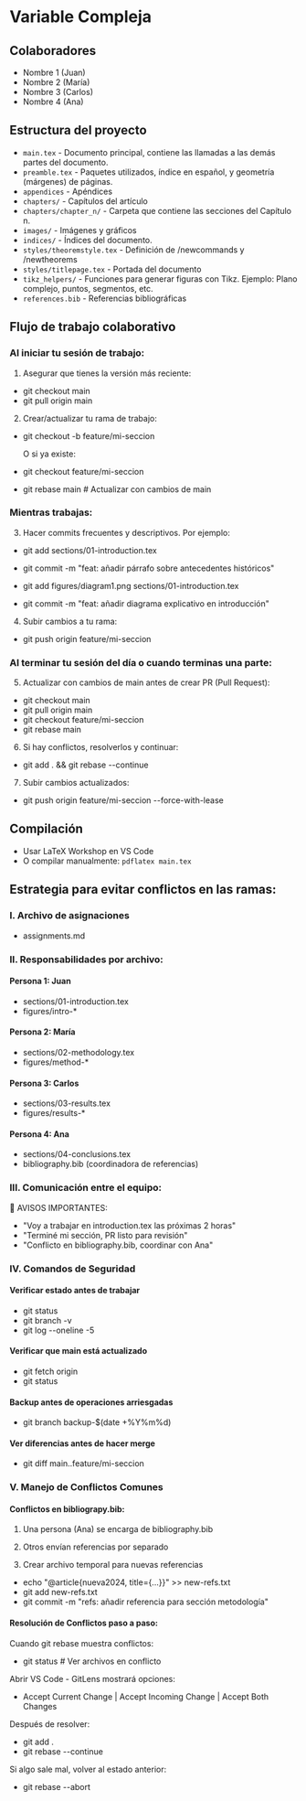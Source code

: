 # Variable Compleja

## Colaboradores
- Nombre 1 (Juan)
- Nombre 2 (María)
- Nombre 3 (Carlos)
- Nombre 4 (Ana) 

## Estructura del proyecto
- `main.tex` - Documento principal, contiene las llamadas a las demás partes del documento.
- `preamble.tex` - Paquetes utilizados, índice en español, y geometría (márgenes) de páginas.
- `appendices` - Apéndices 
- `chapters/` - Capítulos del artículo
- `chapters/chapter_n/` - Carpeta que contiene las secciones del Capítulo n.
- `images/` - Imágenes y gráficos
- `indices/` - Índices del documento.
- `styles/theoremstyle.tex` - Definición de /newcommands y /newtheorems 
- `styles/titlepage.tex` - Portada del documento
- `tikz_helpers/` - Funciones para generar figuras con Tikz. Ejemplo: Plano complejo, puntos, segmentos, etc.
- `references.bib` - Referencias bibliográficas

## Flujo de trabajo colaborativo
### Al iniciar tu sesión de trabajo:
1. Asegurar que tienes la versión más reciente:
- git checkout main
- git pull origin main

2. Crear/actualizar tu rama de trabajo:
- git checkout -b feature/mi-seccion

    O si ya existe: 
- git checkout feature/mi-seccion
- git rebase main  # Actualizar con cambios de main

### Mientras trabajas:
3. Hacer commits frecuentes y descriptivos. Por ejemplo:
- git add sections/01-introduction.tex
- git commit -m "feat: añadir párrafo sobre antecedentes históricos"

- git add figures/diagram1.png sections/01-introduction.tex
- git commit -m "feat: añadir diagrama explicativo en introducción"

4. Subir cambios a tu rama:
- git push origin feature/mi-seccion

### Al terminar tu sesión del día o cuando terminas una parte:
5. Actualizar con cambios de main antes de crear PR (Pull Request):
- git checkout main
- git pull origin main
- git checkout feature/mi-seccion
- git rebase main

6. Si hay conflictos, resolverlos y continuar:
- git add . && git rebase --continue

7. Subir cambios actualizados:
- git push origin feature/mi-seccion --force-with-lease

## Compilación
- Usar LaTeX Workshop en VS Code
- O compilar manualmente: `pdflatex main.tex`

## Estrategia para evitar conflictos en las ramas:
### I. Archivo de asignaciones 
- assignments.md
### II. Responsabilidades por archivo:

#### Persona 1: Juan
- sections/01-introduction.tex
- figures/intro-*

#### Persona 2: María  
- sections/02-methodology.tex
- figures/method-*

#### Persona 3: Carlos
- sections/03-results.tex
- figures/results-*

#### Persona 4: Ana
- sections/04-conclusions.tex
- bibliography.bib (coordinadora de referencias)

### III. Comunicación entre el equipo:
📢 AVISOS IMPORTANTES:
- "Voy a trabajar en introduction.tex las próximas 2 horas"
- "Terminé mi sección, PR listo para revisión"
- "Conflicto en bibliography.bib, coordinar con Ana"

### IV. Comandos de Seguridad
#### Verificar estado antes de trabajar
- git status
- git branch -v
- git log --oneline -5

#### Verificar que main está actualizado
- git fetch origin
- git status

#### Backup antes de operaciones arriesgadas
- git branch backup-$(date +%Y%m%d) 

#### Ver diferencias antes de hacer merge
- git diff main..feature/mi-seccion

### V. Manejo de Conflictos Comunes
#### Conflictos en bibliograpy.bib:
1. Una persona (Ana) se encarga de bibliography.bib
2. Otros envían referencias por separado

3. Crear archivo temporal para nuevas referencias
- echo "@article{nueva2024, title={...}}" >> new-refs.txt
- git add new-refs.txt
- git commit -m "refs: añadir referencia para sección metodología"

#### Resolución de Conflictos paso a paso:
 Cuando git rebase muestra conflictos:
- git status  # Ver archivos en conflicto

Abrir VS Code - GitLens mostrará opciones:
- Accept Current Change | Accept Incoming Change | Accept Both Changes

Después de resolver:
- git add .
- git rebase --continue

Si algo sale mal, volver al estado anterior:
- git rebase --abort  
